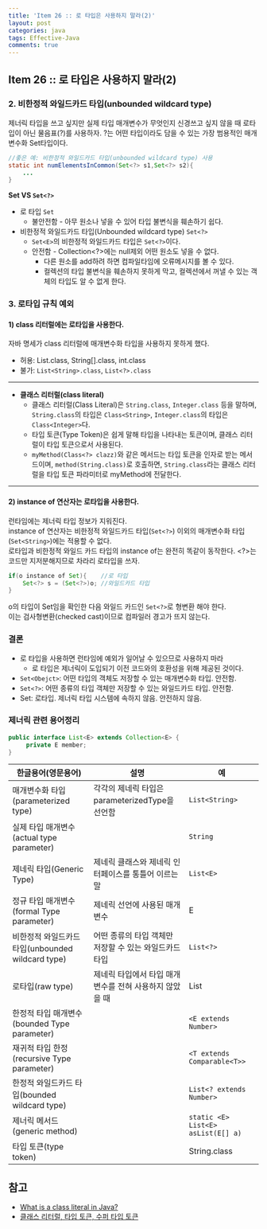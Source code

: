 ```yaml
---
title: 'Item 26 :: 로 타입은 사용하지 말라(2)'
layout: post
categories: java
tags: Effective-Java
comments: true
---
```


## Item 26 :: 로 타입은 사용하지 말라(2)
### 2. 비한정적 와일드카드 타입(unbounded wildcard type)
제너릭 타입을 쓰고 싶지만 실제 타입 매개변수가 무엇인지 신경쓰고 싶지 않을 때 로타입이 아닌 물음표(?)를 사용하자.
?는 어떤 타입이라도 담을 수 있는 가장 범용적인 매개변수화 Set타입이다.
```java
//좋은 예: 비한정적 와일드카드 타입(unbounded wildcard type) 사용
static int numElementsInCommon(Set<?> s1,Set<?> s2){
    ...
}
```

**Set VS `Set<?>`**
  - 로 타입 `Set`
    - 불안전함 - 아무 원소나 넣을 수 있어 타입 불변식을 훼손하기 쉽다.
  - 비한정적 와일드카드 타입(Unbounded wildcard type) `Set<?>`
    - `Set<E>`의 비한정적 와일드카드 타입은 `Set<?>`이다.
    - 안전함 - Collection<?>에는 null제외 어떤 원소도 넣을 수 없다.
      - 다른 원소를 add하려 하면 컴파일타임에 오류메시지를 볼 수 있다.
      - 컬렉션의 타입 불변식을 훼손하지 못하게 막고, 컬렉션에서 꺼낼 수 있는 객체의 타입도 알 수 없게 한다.

### 3. 로타입 규칙 예외
#### 1) class 리터럴에는 로타입을 사용한다.
자바 명세가 class 리터럴에 매개변수화 타입을 사용하지 못하게 했다.
- 허용: List.class, String[].class, int.class
- 불가: `List<String>.class`, `List<?>.class`
  
* * *
- **클래스 리터럴(class literal)**
  - 클래스 리터럴(Class Literal)은 `String.class`, `Integer.class` 등을 말하며, `String.class`의 타입은 `Class<String>`, `Integer.class`의 타입은 `Class<Integer>`다.
  - 타입 토큰(Type Token)은 쉽게 말해 타입을 나타내는 토큰이며, 클래스 리터럴이 타입 토큰으로서 사용된다.
  - `myMethod(Class<?> clazz)`와 같은 메서드는 타입 토큰을 인자로 받는 메서드이며, `method(String.class)`로 호출하면, `String.class`라는 클래스 리터럴을 타입 토큰 파라미터로 myMethod에 전달한다.  

* * *
#### 2) instance of 연산자는 로타입을 사용한다.
런타임에는 제너릭 타입 정보가 지워진다.  
instance of 연산자는 비한정적 와일드카드 타입(`Set<?>`) 이외의 매개변수화 타입(`Set<String>`)에는 적용할 수 없다.  
로타입과 비한정적 와일드 카드 타입의 instance of는 완전히 똑같이 동작한다. <?>는 코드만 지저분해지므로 차라리 로타입을 쓰자.
```java
if(o instance of Set){    //로 타입
    Set<?> s = (Set<?>)o; //와일드카드 타입
}
```
o의 타입이 Set임을 확인한 다음 와일드 카드인 `Set<?>`로 형변환 해야 한다.  
이는 검사형변환(checked cast)이므로 컴파일러 경고가 뜨지 않는다.

### 결론
- 로 타입을 사용하면 런타임에 예외가 일어날 수 있으므로 사용하지 마라
   - 로 타입은 제너릭이 도입되기 이전 코드와의 호환성을 위해 제공된 것이다.
- `Set<Obejct>`: 어떤 타입의 객체도 저장할 수 있는 매개변수화 타입. 안전함.
- `Set<?>`: 어떤 종류의 타입 객체만 저장할 수 있는 와일드카드 타입. 안전함.
- Set: 로타입. 제너릭 타입 시스템에 속하지 않음. 안전하지 않음.

### 제너릭 관련 용어정리
```java
public interface List<E> extends Collection<E> {
     private E member; 
}
```

|한글용어(영문용어)    | 설명                                    | 예 |
|-----------|---------------------------------------------|---------|
| 매개변수화 타입(parameterized type) | 각각의 제네릭 타입은 parameterizedType을 선언함 | `List<String>` |
| 실제 타입 매개변수(actual type parameter) |  | `String` |
| 제네릭 타입(Generic Type) | 제네릭 클래스와 제네릭 인터페이스를 통틀어 이르는 말 | `List<E>` |
| 정규 타입 매개변수(formal Type parameter) | 제네릭 선언에 사용된 매개변수 | E |
| 비한정적 와일드카드 타입(unbounded wildcard type) | 어떤 종류의 타입 객체만 저장할 수 있는 와일드카드 타입 | `List<?>` |
| 로타입(raw type) | 제네릭 타입에서 타입 매개변수를 전혀 사용하지 않았을 때 | List |
| 한정적 타입 매개변수(bounded Type parameter) |  | `<E extends Number>` |
| 재귀적 타입 한정(recursive Type parameter) |  | `<T extends Comparable<T>>` |
| 한정적 와일드카드 타입(bounded wildcard type) |  | `List<? extends Number>` |
| 제너릭 메서드(generic method) |  | `static <E> List<E> asList(E[] a)` |
| 타입 토큰(type token) |  | String.class |

## 참고
- [What is a class literal in Java?](https://stackoverflow.com/questions/2160788/what-is-a-class-literal-in-java)
- [클래스 리터럴, 타입 토큰, 수퍼 타입 토큰](https://homoefficio.github.io/2016/11/30/%ED%81%B4%EB%9E%98%EC%8A%A4-%EB%A6%AC%ED%84%B0%EB%9F%B4-%ED%83%80%EC%9E%85-%ED%86%A0%ED%81%B0-%EC%88%98%ED%8D%BC-%ED%83%80%EC%9E%85-%ED%86%A0%ED%81%B0/)